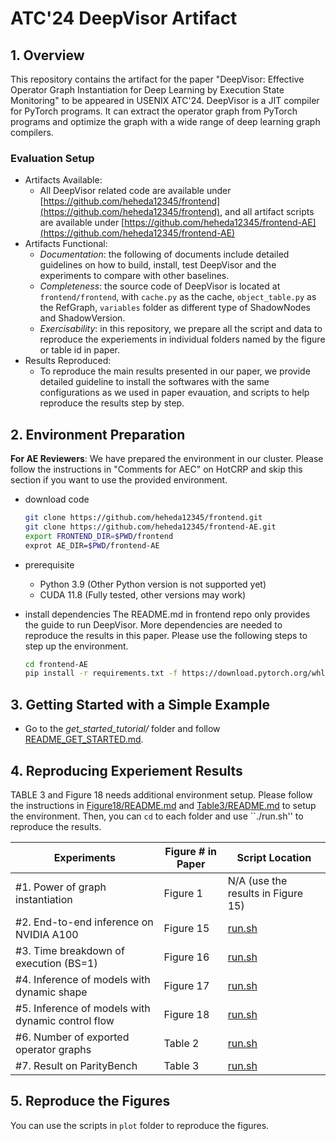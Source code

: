 # ATC'24 DeepVisor Artifact

## 1. Overview
This repository contains the artifact for the paper "DeepVisor: Effective Operator Graph Instantiation for Deep Learning by Execution State Monitoring" to be appeared in USENIX ATC'24. DeepVisor is a JIT compiler for PyTorch programs. It can extract the operator graph from PyTorch programs and optimize the graph with a wide range of deep learning graph compilers.

### Evaluation Setup
* Artifacts Available:
    * All DeepVisor related code are available under [https://github.com/heheda12345/frontend](https://github.com/heheda12345/frontend), and all artifact scripts are available under [https://github.com/heheda12345/frontend-AE](https://github.com/heheda12345/frontend-AE)
* Artifacts Functional:
    * *Documentation*: the following of documents include detailed guidelines on how to build, install, test DeepVisor and the experiments to compare with other baselines.
    * *Completeness*: the source code of DeepVisor is located at ``frontend/frontend``, with `cache.py` as the cache, `object_table.py` as the RefGraph, `variables` folder as different type of ShadowNodes and ShadowVersion. 
    * *Exercisability*: in this repository, we prepare all the script and data to reproduce the experiements in individual folders named by the figure or table id in paper.
* Results Reproduced:
    * To reproduce the main results presented in our paper, we provide detailed guideline to install the softwares with the same configurations as we used in paper evauation, and scripts to help reproduce the results step by step.


## 2. Environment Preparation

**For AE Reviewers**:
We have prepared the environment in our cluster. Please follow the instructions in "Comments for AEC" on HotCRP and skip this section if you want to use the provided environment. 

* download code
    ```bash
    git clone https://github.com/heheda12345/frontend.git
    git clone https://github.com/heheda12345/frontend-AE.git
    export FRONTEND_DIR=$PWD/frontend
    exprot AE_DIR=$PWD/frontend-AE
    ```

* prerequisite
    * Python 3.9 (Other Python version is not supported yet)
    * CUDA 11.8 (Fully tested, other versions may work)

* install dependencies
The README.md in frontend repo only provides the guide to run DeepVisor. More dependencies are needed to reproduce the results in this paper. Please use the following steps to step up the environment.

    ```bash
    cd frontend-AE
    pip install -r requirements.txt -f https://download.pytorch.org/whl/torch_stable.html
    ```

## 3. Getting Started with a Simple Example
* Go to the *get_started_tutorial/* folder and follow [README_GET_STARTED.md](get_started_tutorial/README_GET_STARTED.md).

## 4. Reproducing Experiement Results

TABLE 3 and Figure 18 needs additional environment setup. Please follow the instructions in [Figure18/README.md](Figure18/README.md) and [Table3/README.md](Table3/README.md) to setup the environment. Then, you can ``cd`` to each folder and use ``./run.sh'' to reproduce the results.

| Experiments   | Figure # in Paper |  Script Location |
| -----------     | -----------  |  ----------- |
| #1. Power of graph instantiation | Figure 1 | N/A (use the results in Figure 15) |
| #2. End-to-end inference on NVIDIA A100 | Figure 15 | [run.sh](Figure15/run.sh) |
| #3. Time breakdown of execution (BS=1) | Figure 16 | [run.sh](Figure16/run.sh) |
| #4. Inference of models with dynamic shape | Figure 17 | [run.sh](Figure17/run.sh) |
| #5. Inference of models with dynamic control flow | Figure 18 | [run.sh](Figure18/run.sh) |
| #6. Number of exported operator graphs | Table 2 | [run.sh](Table2/run.sh) |
| #7. Result on ParityBench | Table 3 | [run.sh](Table3/run.sh) |

## 5. Reproduce the Figures
You can use the scripts in ``plot`` folder to reproduce the figures.